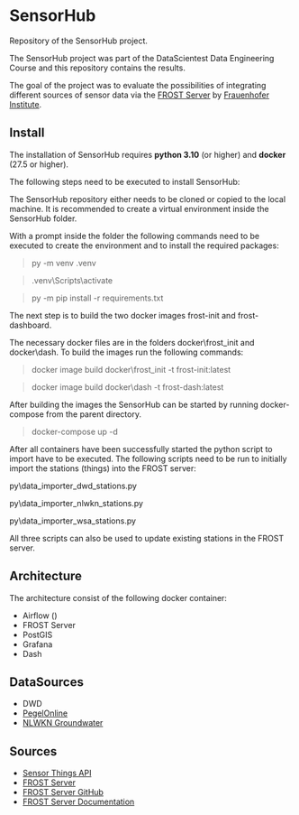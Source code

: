 # SensorHub

Repository of the SensorHub project.  

The SensorHub project was part of the DataScientest Data Engineering Course and this repository contains the results.

The goal of the project was to evaluate the possibilities of integrating different
sources of sensor data via the [FROST Server](https://github.com/FraunhoferIOSB/FROST-Server) by [Frauenhofer Institute](https://www.iosb.fraunhofer.de/de/projekte-produkte/frostserver.html).

## Install

The installation of SensorHub requires **python 3.10** (or higher) and **docker** (27.5 or higher).

The following steps need to be executed to install SensorHub:  

The SensorHub repository either needs to be cloned or copied to the local machine. It is recommended to create a virtual environment inside the SensorHub folder.  

With a prompt inside the folder the following commands need to be executed to create the environment and to install the required packages:  

> py -m venv .venv  

> .venv\Scripts\activate  

> py -m pip install -r requirements.txt  

The next step is to build the two docker images frost-init and frost-dashboard.  

The necessary docker files are in the folders docker\frost_init and docker\dash. To build the images run the following commands:  

> docker image build docker\frost_init -t frost-init:latest  

> docker image build docker\dash -t frost-dash:latest  

After building the images the SensorHub can be started by running docker-compose from the parent directory.  

> docker-compose up -d  

After all containers have been successfully started the python script to import have to be executed. The following scripts need to be run to initially import the stations (things) into the FROST server:  

py\data_importer_dwd_stations.py  

py\data_importer_nlwkn_stations.py  

py\data_importer_wsa_stations.py  

All three scripts can also be used to update existing stations in the FROST server.  

## Architecture

The architecture consist of the following docker container:

- Airflow ()
- FROST Server
- PostGIS
- Grafana
- Dash

## DataSources

- DWD
- [PegelOnline](https://www.pegelonline.wsv.de/gast/start)
- [NLWKN Groundwater](https://www.grundwasserstandonline.nlwkn.niedersachsen.de/Start)

## Sources

- [Sensor Things API](https://www.ogc.org/standard/sensorthings/)
- [FROST Server](https://www.iosb.fraunhofer.de/de/projekte-produkte/frostserver.html)
- [FROST Server GitHub](https://github.com/FraunhoferIOSB/FROST-Server)
- [FROST Server Documentation](https://fraunhoferiosb.github.io/FROST-Server/)
